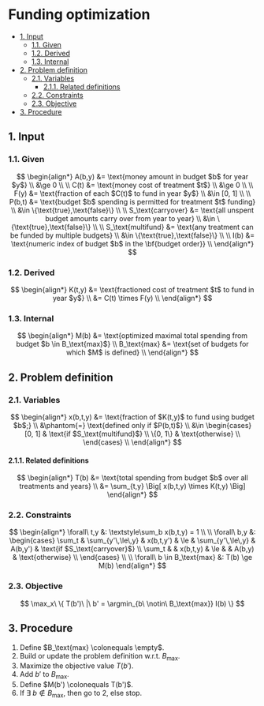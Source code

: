 # Funding optimization <!-- omit in toc -->

- [1. Input](#1-input)
  - [1.1. Given](#11-given)
  - [1.2. Derived](#12-derived)
  - [1.3. Internal](#13-internal)
- [2. Problem definition](#2-problem-definition)
  - [2.1. Variables](#21-variables)
    - [2.1.1. Related definitions](#211-related-definitions)
  - [2.2. Constraints](#22-constraints)
  - [2.3. Objective](#23-objective)
- [3. Procedure](#3-procedure)

## 1. Input

### 1.1. Given

$$
\begin{align*}
    A(b,y) &= \text{money amount in budget $b$ for year $y$} \\
    &\ge 0 \\
    \\
    C(t) &= \text{money cost of treatment $t$} \\
    &\ge 0 \\
    \\
    F(y) &= \text{fraction of each $C(t)$ to fund in year $y$} \\
    &\in [0, 1] \\
    \\
    P(b,t) &= \text{budget $b$ spending is permitted for treatment $t$ funding} \\
    &\in \{\text{true},\text{false}\} \\
    \\
    S_\text{carryover} &= \text{all unspent budget amounts carry over from year to year} \\
    &\in \{\text{true},\text{false}\} \\
    \\
    S_\text{multifund} &= \text{any treatment can be funded by multiple budgets} \\
    &\in \{\text{true},\text{false}\} \\
    \\
    I(b) &= \text{numeric index of budget $b$ in the \bf{budget order}} \\
\end{align*}
$$

### 1.2. Derived

$$
\begin{align*}
    K(t,y) &= \text{fractioned cost of treatment $t$ to fund in year $y$} \\
    &= C(t) \times F(y) \\
\end{align*}
$$

### 1.3. Internal

$$
\begin{align*}
    M(b) &= \text{optimized maximal total spending from budget $b \in B_\text{max}$} \\
    B_\text{max} &= \text{set of budgets for which $M$ is defined} \\
\end{align*}
$$

## 2. Problem definition

### 2.1. Variables

$$
\begin{align*}
    x(b,t,y) &= \text{fraction of $K(t,y)$ to fund using budget $b$;} \\
    &\phantom{=} \text{defined only if $P(b,t)$} \\
    &\in
    \begin{cases}
        [0, 1] & \text{if $S_\text{multifund}$} \\
        \{0, 1\} & \text{otherwise} \\
    \end{cases} \\
\end{align*}
$$

#### 2.1.1. Related definitions

$$
\begin{align*}
    T(b) &= \text{total spending from budget $b$ over all treatments and years} \\
    &= \sum_{t,y} \Big[ x(b,t,y) \times K(t,y) \Big]
\end{align*}
$$

### 2.2. Constraints

$$
\begin{align*}
    \forall\ t,y &: \textstyle\sum_b x(b,t,y) = 1 \\
    \\
    \forall\ b,y &:
    \begin{cases}
        \sum_t & \sum_{y'\,\le\,y} & x(b,t,y') & \le & \sum_{y'\,\le\,y} & A(b,y') & \text{if $S_\text{carryover}$} \\
        \sum_t & & x(b,t,y) & \le & & A(b,y) & \text{otherwise} \\
    \end{cases} \\
    \\
    \forall\ b \in B_\text{max} &: T(b) \ge M(b)
\end{align*}
$$

### 2.3. Objective

$$
\max_x\ \{ T(b')\ |\ b' = \argmin_{b\ \notin\ B_\text{max}} I(b) \}
$$

## 3. Procedure

1. Define $B_\text{max} \colonequals \empty$.
2. Build or update the problem definition w.r.t. $B_\text{max}$.
3. Maximize the objective value $T(b')$.
4. Add $b'$ to $B_\text{max}$.
5. Define $M(b') \colonequals T(b')$.
6. If $\exists\ b \notin B_\text{max}$, then go to 2, else stop.
